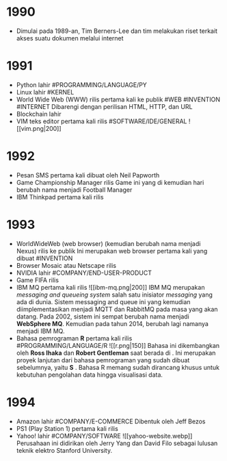 # 1990 
- Dimulai pada 1989-an, Tim Berners-Lee dan tim melakukan riset terkait akses suatu dokumen melalui internet
# 1991
-  Python lahir #PROGRAMMING/LANGUAGE/PY
- Linux lahir #KERNEL
- World Wide Web (WWW) rilis pertama kali ke publik #WEB #INVENTION #INTERNET
	Dibarengi dengan perilisan HTML, HTTP, dan URL
- Blockchain lahir
- VIM teks editor pertama kali rilis #SOFTWARE/IDE/GENERAL 
	![[vim.png|200]]
# 1992
-  Pesan SMS pertama kali dibuat oleh Neil Papworth
- Game Championship Manager rilis
  Game ini yang di kemudian hari berubah nama menjadi Football Manager
- IBM Thinkpad pertama kali rilis

# 1993
- WorldWideWeb (web browser) (kemudian berubah nama menjadi Nexus) rilis ke publik
	Ini merupakan web browser pertama kali yang dibuat #INVENTION 
- Browser Mosaic atau Netscape rilis
- NVIDIA lahir #COMPANY/END-USER-PRODUCT 
- Game FIFA rilis
- IBM MQ pertama kali rilis
	![[ibm-mq.png|200]]
	IBM MQ merupakan *messaging and queueing system* salah satu inisiator *messaging* yang ada di dunia. Sistem messaging and queue ini yang kemudian diimplementasikan menjadi MQTT dan RabbitMQ pada masa yang akan datang.
	Pada 2002, sistem ini sempat berubah nama menjadi **WebSphere MQ**. Kemudian pada tahun 2014, berubah lagi namanya menjadi IBM MQ.
- Bahasa pemrograman **R** pertama kali rilis #PROGRAMMING/LANGUAGE/R
	![[r.png|150]]
	Bahasa ini dikembangkan oleh **Ross Ihaka** dan **Robert Gentleman** saat berada di . Ini merupakan proyek lanjutan dari bahasa pemrograman yang sudah dibuat sebelumnya, yaitu **S** . Bahasa R memang sudah dirancang khusus untuk kebutuhan pengolahan data hingga visualisasi data.
# 1994

- Amazon lahir #COMPANY/E-COMMERCE
	Dibentuk oleh Jeff Bezos
- PS1 (Play Station 1) pertama kali rilis
- Yahoo! lahir #COMPANY/SOFTWARE
	![[yahoo-website.webp]]
	Perusahaan ini didirikan oleh Jerry Yang dan David Filo sebagai lulusan teknik elektro Stanford University.